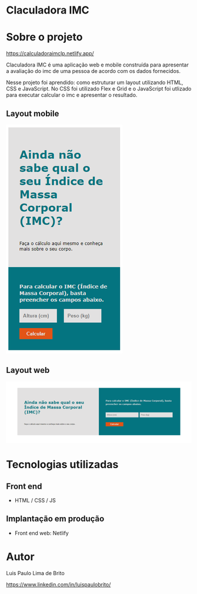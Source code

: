 # Claculadora IMC

# Sobre o projeto

https://calculadoraimclp.netlify.app/

Claculadora IMC é uma aplicação web e mobile construída para apresentar a avaliação do imc de uma pessoa de acordo com os dados fornecidos.

Nesse projeto foi aprendido: como estruturar um layout utilizando HTML, CSS e JavaScript. No CSS foi utilizado Flex e Grid e o JavaScript foi utlizado para executar calcular o imc e apresentar o resultado.

## Layout mobile
![Mobile 1](https://github.com/luispaulobrito/Frontend-Mentor/blob/main/assets/imc-2.png)

## Layout web
![Web 1](https://github.com/luispaulobrito/Frontend-Mentor/blob/main/assets/imc-1.png)

# Tecnologias utilizadas
## Front end
- HTML / CSS / JS

## Implantação em produção
- Front end web: Netlify

# Autor

Luis Paulo Lima de Brito

https://www.linkedin.com/in/luispaulobrito/

